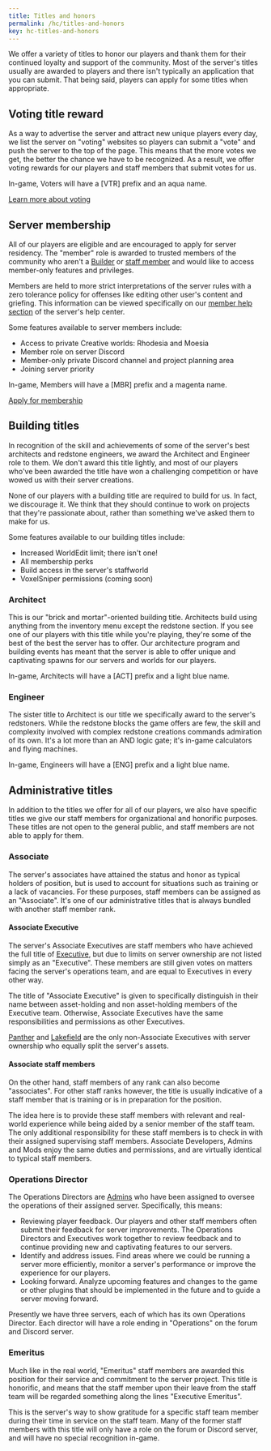 ```yaml
---
title: Titles and honors
permalink: /hc/titles-and-honors
key: hc-titles-and-honors
---
```


We offer a variety of titles to honor our players and thank them for their continued loyalty and support of the community. Most of the server's titles usually are awarded to players and there isn't typically an application that you can submit. That being said, players can apply for some titles when appropriate.

## Voting title reward
As a way to advertise the server and attract new unique players every day, we list the server on "voting" websites so players can submit a "vote" and push the server to the top of the page. This means that the more votes we get, the better the chance we have to be recognized. As a result, we offer voting rewards for our players and staff members that submit votes for us.

In-game, Voters will have a <span class="tag-bracket">[</span><span class="voter-primary">VTR</span><span class="tag-bracket">]</span> prefix and an <span class="voter-secondary">aqua</span> name.

<a class="button button--outline-primary button--rounded" href="../vote">Learn more about voting</a>

## Server membership
All of our players are eligible and are encouraged to apply for server residency. The "member" role is awarded to trusted members of the community who aren't a [Builder](../hc/titles-and-honors#building-titles) or [staff member](../staff) and would like to access member-only features and privileges.

Members are held to more strict interpretations of the server rules with a zero tolerance policy for offenses like editing other user's content and griefing. This information can be viewed specifically on our [member help section](../#) of the server's help center.

Some features available to server members include:
* Access to private <span class="creative">Creative</span> worlds: Rhodesia and Moesia
* Member role on server Discord
* Member-only private Discord channel and project planning area
* Joining server priority

In-game, Members will have a <span class="tag-bracket">[</span><span class="member-primary">MBR</span><span class="tag-bracket">]</span> prefix and a <span class="member-secondary">magenta</span> name.

<a class="button button--outline-primary button--rounded" href="../apps/member">Apply for membership</a>

## Building titles
In recognition of the skill and achievements of some of the server's best architects and redstone engineers, we award the Architect and Engineer role to them. We don't award this title lightly, and most of our players who've been awarded the title have won a challenging competition or have wowed us with their server creations.

None of our players with a building title are required to build for us. In fact, we discourage it. We think that they should continue to work on projects that they're passionate about, rather than something we've asked them to make for us.

Some features available to our building titles include:
* Increased WorldEdit limit; there isn't one!
* All membership perks
* Build access in the server's staffworld
* VoxelSniper permissions (coming soon)

### Architect
This is our "brick and mortar"-oriented building title. Architects build using anything from the inventory menu except the redstone section. If you see one of our players with this title while you're playing, they're some of the best of the best the server has to offer. Our architecture program and building events has meant that the server is able to offer unique and captivating spawns for our servers and worlds for our players.

In-game, Architects will have a <span class="tag-bracket">[</span><span class="builder-primary">ACT</span><span class="tag-bracket">]</span> prefix and a <span class="builder-secondary">light blue</span> name.

<!-- <a class="button button--outline-primary button--rounded" href="../apps/architect">Apply for Architect</a> -->

### Engineer
The sister title to Architect is our title we specifically award to the server's redstoners. While the redstone blocks the game offers are few, the skill and complexity involved with complex redstone creations commands admiration of its own. It's a lot more than an AND logic gate; it's in-game calculators and flying machines.

In-game, Engineers will have a <span class="tag-bracket">[</span><span class="builder-primary">ENG</span><span class="tag-bracket">]</span> prefix and a <span class="builder-secondary">light blue</span> name.

<!-- <a class="button button--outline-primary button--rounded" href="../apps/engineer">Apply for Engineer</a> -->

## Administrative titles
In addition to the titles we offer for all of our players, we also have specific titles we give our staff members for organizational and honorific purposes. These titles are not open to the general public, and staff members are not able to apply for them.

### Associate
The server's associates have attained the status and honor as typical holders of position, but is used to account for situations such as training or a lack of vacancies. For these purposes, staff members can be assigned as an "Associate". It's one of our administrative titles that is always bundled with another staff member rank. 

#### Associate Executive
The server's Associate Executives are staff members who have achieved the full title of [Executive](../staff), but due to limits on server ownership are not listed simply as an "Executive". These members are still given votes on matters facing the server's operations team, and are equal to Executives in every other way.

The title of "Associate Executive" is given to specifically distinguish in their name between asset-holding and non asset-holding members of the Executive team. Otherwise, Associate Executives have the same responsibilities and permissions as other Executives.

[Panther](https://talk.darkst.one/u/Panther) and [Lakefield](https://talk.darkst.one/u/Lakefield) are the only non-Associate Executives with server ownership who equally split the server's assets.

#### Associate staff members
On the other hand, staff members of any rank can also become "associates". For other staff ranks however, the title is usually indicative of a staff member that is training or is in preparation for the position.

The idea here is to provide these staff members with relevant and real-world experience while being aided by a senior member of the staff team. The only additional responsibility for these staff members is to check in with their assigned supervising staff members. Associate Developers, Admins and Mods enjoy the same duties and permissions, and are virtually identical to typical staff members.

### Operations Director
The Operations Directors are [Admins](../hc/content-moderation#admins) who have been assigned to oversee the operations of their assigned server. Specifically, this means:
* Reviewing player feedback. Our players and other staff members often submit their feedback for server improvements. The Operations Directors and Executives work together to review feedback and to continue providing new and captivating features to our servers.
* Identify and address issues. Find areas where we could be running a server more efficiently, monitor a server's performance or improve the experience for our players.
* Looking forward. Analyze upcoming features and changes to the game or other plugins that should be implemented in the future and to guide a server moving forward.

Presently we have three servers, each of which has its own Operations Director. Each director will have a role ending in "Operations" on the forum and Discord server.

### Emeritus
Much like in the real world, "Emeritus" staff members are awarded this position for their service and commitment to the server project. This title is honorific, and means that the staff member upon their leave from the staff team will be regarded something along the lines "Executive Emeritus".

This is the server's way to show gratitude for a specific staff team member during their time in service on the staff team. Many of the former staff members with this title will only have a role on the forum or Discord server, and will have no special recognition in-game.
